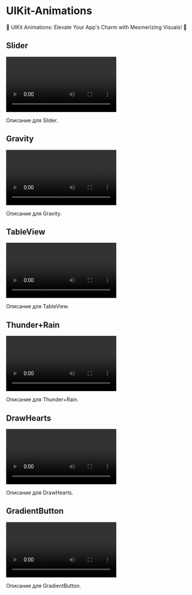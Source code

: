 # UIKit-Animations
🌟 UIKit Animations: Elevate Your App's Charm with Mesmerizing Visuals! 🚀

<div>
  <h2>Slider</h2>
  <video src="https://github.com/IlyaKizim/UIKit-Animations/assets/122359658/8e799a8b-5346-485f-a242-3df50d48503f" controls></video>
  <p>Описание для Slider.</p>
</div>

<div>
  <h2>Gravity</h2>
  <video src="https://github.com/IlyaKizim/UIKit-Animations/assets/122359658/87522193-8b7c-46e3-9f5a-3cf60006ac52" controls></video>
  <p>Описание для Gravity.</p>
</div>

<div>
  <h2>TableView</h2>
  <video src="https://github.com/IlyaKizim/UIKit-Animations/assets/122359658/0d67e73b-125f-4de0-b6df-457cd7f3d921" controls></video>
  <p>Описание для TableView.</p>
</div>

<div>
  <h2>Thunder+Rain</h2>
  <video src="https://github.com/IlyaKizim/UIKit-Animations/assets/122359658/c0b8a88c-3583-4688-9aa9-e7426c49d38e" controls></video>
  <p>Описание для Thunder+Rain.</p>
</div>

<div>
  <h2>DrawHearts</h2>
  <video src="https://github.com/IlyaKizim/UIKit-Animations/assets/122359658/32a75ac0-80d6-40ee-94d1-cc1e9647979d" controls></video>
  <p>Описание для DrawHearts.</p>
</div>

<div>
  <h2>GradientButton</h2>
  <video src="https://github.com/IlyaKizim/UIKit-Animations/assets/122359658/52c76f2d-5ab3-4080-93c0-1e33582dbc07" controls></video>
  <p>Описание для GradientButton.</p>
</div>

